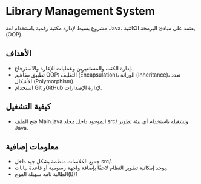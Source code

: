 # Library Management System

مشروع بسيط لإدارة مكتبة رقمية باستخدام لغة Java، يعتمد على مبادئ البرمجة الكائنية (OOP).

## الأهداف
- إدارة الكتب والمستعيرين وعمليات الإعارة والاسترجاع.
- تطبيق مفاهيم OOP: التغليف (Encapsulation)، الوراثة (Inheritance)، تعدد الأشكال (Polymorphism).
- استخدام Git وGitHub لإدارة الإصدارات.

## كيفية التشغيل
- فتح الملف Main.java الموجود داخل مجلد src/ وتشغيله باستخدام أي بيئة تطوير Java.

## معلومات إضافية
- جميع الكلاسات منظمة بشكل جيد داخل src/.
- يوجد إمكانية تطوير النظام لاحقًا بإضافة واجهة رسومية أو قاعدة بيانات.
- الطالبة تامه سهيلة الفوج(B)1
